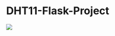 # DHT11-Flask-Project

<img src="https://github.com/SaadAhmedSalim/DHT11-Flask-Project/blob/main/test.jpg">
